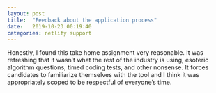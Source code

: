 ```yaml
---
layout: post
title:  "Feedback about the application process"
date:   2019-10-23 00:19:40
categories: netlify support
---
```

Honestly, I found this take home assignment very reasonable. It was refreshing that it wasn’t what the rest of the industry is using, esoteric algorithm questions, timed coding tests, and other nonsense. It forces candidates to familiarize themselves with the tool and I think it was appropriately scoped to be respectful of everyone’s time. 
